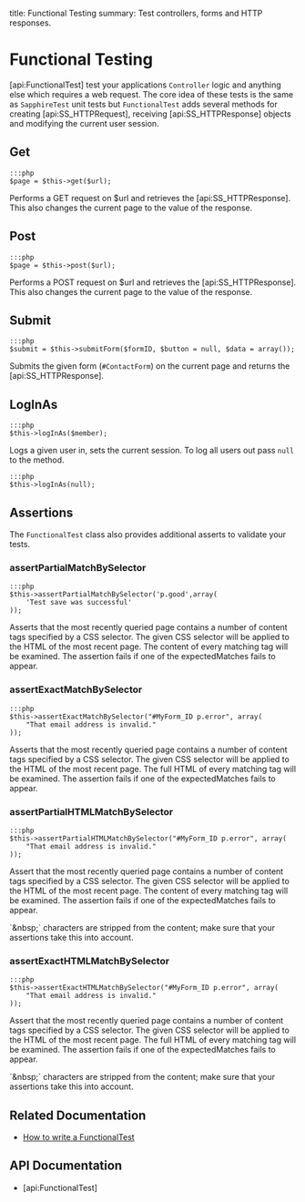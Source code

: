 title: Functional Testing
summary: Test controllers, forms and HTTP responses.

# Functional Testing

[api:FunctionalTest] test your applications `Controller` logic and anything else which requires a web request. The 
core idea of these tests is the same as `SapphireTest` unit tests but `FunctionalTest` adds several methods for 
creating [api:SS_HTTPRequest], receiving [api:SS_HTTPResponse] objects and modifying the current user session.

## Get
	
	:::php
	$page = $this->get($url);
	
Performs a GET request on $url and retrieves the [api:SS_HTTPResponse]. This also changes the current page to the value
of the response.

## Post
	
	:::php
	$page = $this->post($url);
	
Performs a POST request on $url and retrieves the [api:SS_HTTPResponse]. This also changes the current page to the value
of the response.

## Submit

	:::php
	$submit = $this->submitForm($formID, $button = null, $data = array());

Submits the given form (`#ContactForm`) on the current page and returns the [api:SS_HTTPResponse].

## LogInAs

	:::php
	$this->logInAs($member);

Logs a given user in, sets the current session. To log all users out pass `null` to the method.

	:::php
	$this->logInAs(null);

## Assertions

The `FunctionalTest` class also provides additional asserts to validate your tests.

### assertPartialMatchBySelector

	:::php
	$this->assertPartialMatchBySelector('p.good',array(
		'Test save was successful'
	));

Asserts that the most recently queried page contains a number of content tags specified by a CSS selector. The given CSS 
selector will be applied to the HTML of the most recent page. The content of every matching tag will be examined. The 
assertion fails if one of the expectedMatches fails to appear.


### assertExactMatchBySelector

	:::php
	$this->assertExactMatchBySelector("#MyForm_ID p.error", array(
		"That email address is invalid."
	));

Asserts that the most recently queried page contains a number of content tags specified by a CSS selector. The given CSS 
selector will be applied to the HTML of the most recent page. The full HTML of every matching tag will be examined. The 
assertion fails if one of the expectedMatches fails to appear. 

### assertPartialHTMLMatchBySelector
	
	:::php
	$this->assertPartialHTMLMatchBySelector("#MyForm_ID p.error", array(
		"That email address is invalid."
	));

Assert that the most recently queried page contains a number of content tags specified by a CSS selector. The given CSS 
selector will be applied to the HTML of the most recent page. The content of every matching tag will be examined. The 
assertion fails if one of the expectedMatches fails to appear.

<div class="notice" markdown="1">
`&amp;nbsp;` characters are stripped from the content; make sure that your assertions take this into account.
</div>

### assertExactHTMLMatchBySelector
	
	:::php
	$this->assertExactHTMLMatchBySelector("#MyForm_ID p.error", array(
		"That email address is invalid."
	));

Assert that the most recently queried page contains a number of content tags specified by a CSS selector. The given CSS 
selector will be applied to the HTML of the most recent page.  The full HTML of every matching tag will be examined. The 
assertion fails if one of the expectedMatches fails to appear.

<div class="notice" markdown="1">
`&amp;nbsp;` characters are stripped from the content; make sure that your assertions take this into account.
</div>

## Related Documentation

* [How to write a FunctionalTest](how_tos/write_a_functionaltest)

## API Documentation

* [api:FunctionalTest]
